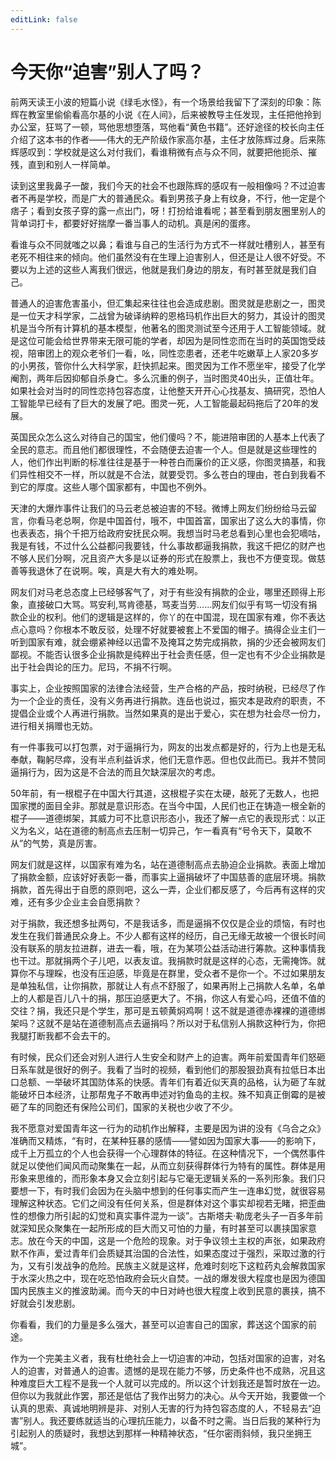 ```yaml
---
editLink: false
---
```


# 今天你“迫害”别人了吗？

前两天读王小波的短篇小说《绿毛水怪》，有一个场景给我留下了深刻的印象：陈辉在教室里偷偷看高尔基的小说《在人间》，后来被教导主任发现，主任把他拎到办公室，狂骂了一顿，骂他思想堕落，骂他看“黄色书籍”。还好途径的校长向主任介绍了这本书的作者——伟大的无产阶级作家高尔基，主任才放陈辉过身。后来陈辉感叹到：学校就是这么对付我们，看谁稍微有点与众不同，就要把他扼杀、摧残，直到和别人一样简单。

读到这里我鼻子一酸，我们今天的社会不也跟陈辉的感叹有一般相像吗？不过迫害者不再是学校，而是广大的普通民众。看到男孩子身上有纹身，不行，他一定是个痞子；看到女孩子穿的露一点出门，呀！打扮给谁看呢；甚至看到朋友圈里别人的背单词打卡，都要好好揣摩一番当事人的动机。真是闲的蛋疼。

看谁与众不同就嗤之以鼻；看谁与自己的生活行为方式不一样就吐槽别人，甚至有老死不相往来的倾向。他们虽然没有在生理上迫害别人，但还是让人很不好受。不要以为上述的这些人离我们很远，他就是我们身边的朋友，有时甚至就是我们自己。

普通人的迫害危害虽小，但汇集起来往往也会造成悲剧。图灵就是悲剧之一，图灵是一位天才科学家，二战曾为破译纳粹的恩格玛机作出巨大的努力，其设计的图灵机是当今所有计算机的基本模型，他著名的图灵测试至今还用于人工智能领域。就是这位可能会给世界带来无限可能的学者，却因为是同性恋而在当时的英国饱受歧视，陪审团上的观众老爷们一看，吆，同性恋患者，还老牛吃嫩草上人家20多岁的小男孩，管你什么大科学家，赶快抓起来。图灵因为工作不愿坐牢，接受了化学阉割，两年后因抑郁自杀身亡。多么沉重的例子，当时图灵40出头，正值壮年。如果社会对当时的同性恋持包容态度，让他整天开开心心找基友、搞研究，恐怕人工智能早已经有了巨大的发展了吧。图灵一死，人工智能最起码拖后了20年的发展。

英国民众怎么这么对待自己的国宝，他们傻吗？不，能进陪审团的人基本上代表了全民的意志。而且他们都很理性，不会随便去迫害一个人。但是就是这些理性的人，他们作出判断的标准往往是基于一种苍白而廉价的正义感，你图灵搞基，和我们异性相交不一样，所以就是不合法，就要受罚。多么苍白的理由，苍白到我看不到它的厚度。这些人哪个国家都有，中国也不例外。

天津的大爆炸事件让我们的马云老总被迫害的不轻。微博上网友们纷纷给马云留言，你看马老总啊，你是中国首付，哦不，中国首富，国家出了这么大的事情，你也表表态，捐个千把万给政府安抚民众啊。我想当时马老总看到心里也会犯嘀咕，我是有钱，不过什么公益都问我要钱，什么事故都逼我捐款，我这千把亿的财产也不够人民们分啊，况且资产大多是以证券的形式在股票上，我也不方便变现。做慈善等我退休了在说啊。唉，真是大有大的难处啊。

网友们对马老总态度上已经够客气了，对于有些没有捐款的企业，哪里还顾得上形象，直接破口大骂。骂安利,骂肯德基，骂麦当劳......网友们似乎有骂一切没有捐款企业的权利。他们的逻辑是这样的，你丫的在中国混，现在国家有难，你不表达点心意吗？你根本不敢反驳，处理不好就要被套上不爱国的帽子。搞得企业主们一听到国家有难，就会绷紧神经以迅雷不及掩耳之势完成捐款，捐的少还会被网友们鄙视。不能否认很多企业捐款是纯粹出于社会责任感，但一定也有不少企业捐款是出于社会舆论的压力。尼玛，不捐不行啊。

事实上，企业按照国家的法律合法经营，生产合格的产品，按时纳税，已经尽了作为一个企业的责任，没有义务再进行捐款。连岳也说过，振灾本是政府的职责，不提倡企业或个人再进行捐款。当然如果真的是出于爱心，实在想为社会尽一份力，进行相关捐赠也无妨。

有一件事我可以打包票，对于逼捐行为，网友的出发点都是好的，行为上也是无私奉献，鞠躬尽瘁，没有半点利益诉求，他们无意作恶。但也仅此而已。我并不赞同逼捐行为，因为这是不合法的而且欠缺深层次的考虑。

50年前，有一根棍子在中国大行其道，这根棍子实在太硬，敲死了无数人，也把国家搅的面目全非。那就是意识形态。在当今中国，人民们也正在铸造一根全新的棍子——道德绑架，其威力可不比意识形态小，我还了解一点它的表现形式：以正义为名义，站在道德的制高点去压制一切异己，乍一看真有“号令天下，莫敢不从”的气势，真是厉害。

网友们就是这样，以国家有难为名，站在道德制高点去胁迫企业捐款。表面上增加了捐款金额，应该好好表彰一番，而事实上逼捐破坏了中国慈善的底层环境。捐款捐款，首先得出于自愿的原则吧，这么一弄，企业们都反感了，今后再有这样的灾难，还有多少企业主会自愿捐款？

对于捐款，我还想多扯两句，不是我话多，而是逼捐不仅仅是企业的烦恼，有时也发生在我们普通民众身上。不少人都有这样的经历，自己无缘无故被一个很长时间没有联系的朋友拉进群，进去一看，哦，在为某项公益活动进行筹款。这种事情我也干过。那就捐两个子儿吧，以表友谊。我捐款时就是这样的心态，无需掩饰。就算你不与理睬，也没有压迫感，毕竟是在群里，受众者不是你一个。不过如果朋友是单独私信，让你捐款，那就让人有点不舒服了，如果再附上己捐款人名单，名单上的人都是百儿八十的捐，那压迫感更大了。不捐，你这人有爱心吗，还值不值的交往？捐，我还只是个学生，那可是五顿黄焖鸡啊！这不就是道德赤裸裸的道德绑架吗？这就不是站在道德制高点去逼捐吗？所以对于私信别人捐款这种行为，你把我腿打断我都不会去干的。

有时候，民众们还会对别人进行人生安全和财产上的迫害。两年前爱国青年们怒砸日系车就是很好的例子。我看了当时的视频，看到他们的那股狠劲真有拉低日本出口总额、一举破坏其国防体系的快感。青年们有着近似天真的品格，认为砸了车就能破坏日本经济，让那帮鬼子不敢再申述对钓鱼岛的主权。殊不知真正倒霉的是被砸了车的同胞还有保险公司们，国家的关税也少收了不少。

我不愿意对爱国青年这一行为的动机作出解释，主要是因为讲的没有《乌合之众》准确而又精炼，“有时，在某种狂暴的感情——譬如因为国家大事——的影响下，成千上万孤立的个人也会获得一个心理群体的特征。在这种情况下，一个偶然事件就足以使他们闻风而动聚集在一起，从而立刻获得群体行为特有的属性。群体是用形象来思维的，而形象本身又会立刻引起与它毫无逻辑关系的一系列形象。我们只要想一下，有时我们会因为在头脑中想到的任何事实而产生一连串幻觉，就很容易理解这种状态。它们之间没有任何关系，但是群体对这个事实却视若无睹，把歪曲性的想像力所引起的幻觉和真实事件混为一谈”。古斯塔夫·勒庞老头子一百多年前就深知民众聚集在一起所形成的巨大而又可怕的力量，有时甚至可以裹挟国家意志。放在今天的中国，这是一个危险的现象。对于争议领土主权的声张，如果政府默不作声，爱过青年们会质疑其治国的合法性，如果态度过于强烈，采取过激的行为，又有引发战争的危险。民族主义就是这样，危难时刻吃下这粒药丸会解救国家于水深火热之中，现在吃恐怕政府会玩火自焚。一战的爆发很大程度也是因为德国国内民族主义的推波助澜。而今天的中日对峙也很大程度上收到民意的裹挟，搞不好就会引发悲剧。

你看看，我们的力量是多么强大，甚至可以迫害自己的国家，葬送这个国家的前途。

作为一个完美主义者，我有杜绝社会上一切迫害的冲动，包括对国家的迫害，对名人的迫害，对普通人的迫害。遗憾的是现在能力不够，历史条件也不成熟，况且这种难度巨大工程不是我一个人就可以完成的。所以这个计划我还是暂时放在一边。但你以为我就此作罢，那还是低估了我作出努力的决心。从今天开始，我要做一个认真的思索、真诚地明辨是非、对别人无害的行为持包容态度的人，不轻易去“迫害”别人。我还要练就适当的心理抗压能力，以备不时之需。当日后我的某种行为引起别人的质疑时，我想达到那样一种精神状态，“任尔密雨斜倾，我只坐拥王城”。
